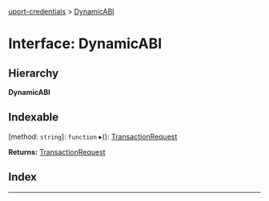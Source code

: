 [uport-credentials](../README.md) > [DynamicABI](../interfaces/dynamicabi.md)

# Interface: DynamicABI

## Hierarchy

**DynamicABI**

## Indexable

\[method: `string`\]:&nbsp;`function`
▸(): [TransactionRequest](transactionrequest.md)

**Returns:** [TransactionRequest](transactionrequest.md)

## Index

---

